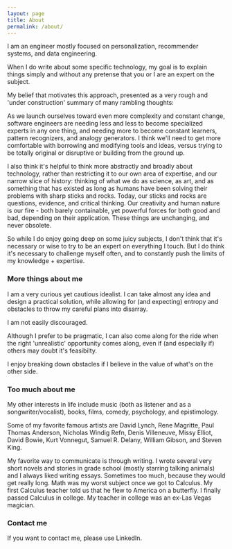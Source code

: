 ```yaml
---
layout: page
title: About
permalink: /about/
---
```


I am an engineer mostly focused on personalization, recommender systems, and data engineering.

When I do write about some specific technology, my goal is to explain things simply and without any pretense that you or I are an expert on the subject.  

My belief that motivates this approach, presented as a very rough and 'under construction' summary of many rambling thoughts: 

As we launch ourselves toward even more complexity and constant change, software engineers are needing less and less to become specialized experts in any one thing, and needing more to become constant learners, pattern recognizers, and analogy generators.  I think we'll need to get more comfortable with borrowing and modifying tools and ideas, versus trying to be totally original or disruptive or building from the ground up.

I also think it's helpful to think more abstractly and broadly about technology, rather than restricting it to our own area of expertise, and our narrow slice of history: thinking of what we do as science, as art, and as something that has existed as long as humans have been solving their problems with sharp sticks and rocks.  Today, our sticks and rocks are questions, evidence, and critical thinking.  Our creativity and human nature is our fire - both barely containable, yet powerful forces for both good and bad, depending on their application.  These things are unchanging, and never obsolete.

So while I do enjoy going deep on some juicy subjects, I don't think that it's necessary or wise to try to be an expert on everything I touch.  But I do think it's necessary to challenge myself often, and to constantly push the limits of my knowledge + expertise.


### More things about me

I am a very curious yet cautious idealist.  I can take almost any idea and design a practical solution, while allowing for (and expecting) entropy and obstacles to throw my careful plans into disarray.

I am not easily discouraged. 

Although I prefer to be pragmatic, I can also come along for the ride when the right 'unrealistic' opportunity comes along, even if (and especially if) others may doubt it's feasibilty.

I enjoy breaking down obstacles if I believe in the value of what's on the other side.

### Too much about me

My other interests in life include music (both as listener and as a songwriter/vocalist), books, films, comedy, psychology, and epistimology.

Some of my favorite famous artists are David Lynch, Rene Magritte, Paul Thomas Anderson, Nicholas Windig Refn, Denis Villeneuve, Missy Elliot, David Bowie, Kurt Vonnegut, Samuel R. Delany, William Gibson, and Steven King.

My favorite way to communicate is through writing.  I wrote several very short novels and stories in grade school (mostly starring talking animals) and I always liked writing essays.  Sometimes too much, because they would get really long.  Math was my worst subject once we got to Calculus.  My first Calculus teacher told us that he flew to America on a butterfly.  I finally passed Calculus in college.  My teacher in college was an ex-Las Vegas magician.

### Contact me

If you want to contact me, please use LinkedIn.